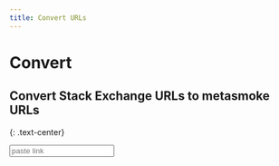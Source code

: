```yaml
---
title: Convert URLs
---
```


# Convert
## Convert Stack Exchange URLs to metasmoke URLs
{: .text-center}

<input placeholder="paste link">

<section>
  <a class="by-url"></a>
  <div></div>
  <a class="real"></a>
</section>

<script src="{{ site.baseurl }}/assets/js/ms-urls.js"></script>
<link rel="stylesheet" href="{{ site.baseurl }}/assets/css/ms-urls.css">
